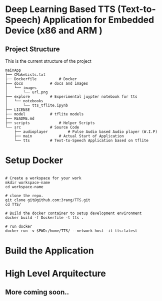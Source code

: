 # Deep Learning Based TTS (Text-to-Speech) Application for Embedded Device (x86 and ARM )

## Project Structure
This is the current structure of the project
```shell
mainApp
├── CMakeLists.txt		
├── Dockerfile			# Docker 
├── docs			# docs and images
│   └── images
│       └── url.png
├── explore			# Experimental juypter notebook for tts 
│   └── notebooks
│       └── tts_tflite.ipynb
├── LICENSE
├── model			# tflite models
├── README.md
├── scripts 			# Helper Scripts
└── src				# Source Code
    ├── audioplayer 		# Pulse Audio based Audio player (W.I.P)
    ├── main			# Actual Start of Application 
    └── tts			# Text-to-Speech Application based on tflite

```

# Setup Docker 

```shell

# Create a workspace for your work
mkdir workspace-name
cd workspace-name

# clone the repo.
git clone git@github.com:3rang/TTS.git
cd TTS/

# Build the docker container to setup development environment
docker build -f Dockerfile -t tts .
 
# run docker 
docker run -v $PWD:/home/TTS/ --network host -it tts:latest

```

# Build the Application 

# High Level Arquitecture

## More coming soon..

